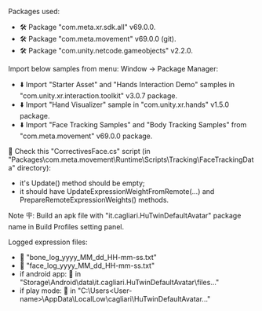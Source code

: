 
Packages used:

- 🛠️ Package "com.meta.xr.sdk.all" v69.0.0.
- 🛠️ Package "com.meta.movement" v69.0.0 (git).
- 🛠️ Package "com.unity.netcode.gameobjects" v2.2.0.

Import below samples from menu: Window -> Package Manager:
- ⬇️ Import "Starter Asset" and "Hands Interaction Demo" samples in "com.unity.xr.interaction.toolkit" v3.0.7 package.
- ⬇️ Import "Hand Visualizer" sample in "com.unity.xr.hands" v1.5.0 package.
- ⬇️ Import "Face Tracking Samples" and "Body Tracking Samples" from "com.meta.movement" v69.0.0 package.

🚨 Check this "CorrectivesFace.cs" script (in "Packages\com.meta.movement\Runtime\Scripts\Tracking\FaceTrackingData\" directory): 
- it's Update() method should be empty;
- it should have UpdateExpressionWeightFromRemote(...) and PrepareRemoteExpressionWeights() methods.


Note 🪧: Build an apk file with "it.cagliari.HuTwinDefaultAvatar" package name in Build Profiles setting panel.

Logged expression files:
- 📃 "bone_log_yyyy_MM_dd_HH-mm-ss.txt"
- 📃 "face_log_yyyy_MM_dd_HH-mm-ss.txt"
- if android app:    💾 in "Storage\Android\data\it.cagliari.HuTwinDefaultAvatar\files\..."
- if play mode:      💾 in "C:\Users\<User-name>\AppData\LocalLow\cagliari\HuTwinDefaultAvatar\..."